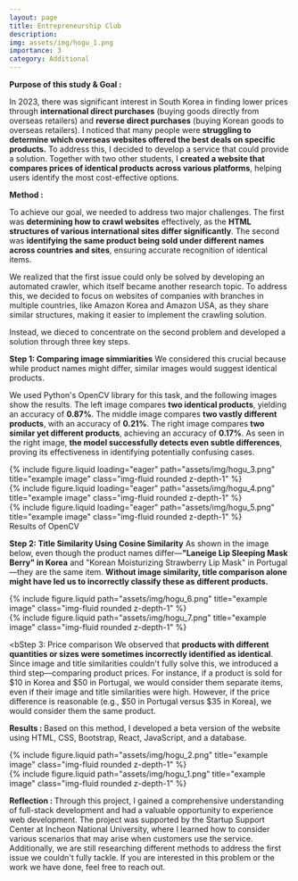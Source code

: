 ```yaml
---
layout: page
title: Entrepreneurship Club
description: 
img: assets/img/hogu_1.png
importance: 3
category: Additional
---
```

<b> Purpose of this study & Goal : </b>

In 2023, there was significant interest in South Korea in finding lower prices through <b>international direct purchases</b> (buying goods directly from overseas retailers) and <b>reverse direct purchases</b> (buying Korean goods to overseas retailers). I noticed that many people were <b>struggling to determine which overseas websites offered the best deals on specific products.</b> To address this, I decided to develop a service that could provide a solution. Together with two other students, I <b>created a website that compares prices of identical products across various platforms</b>, helping users identify the most cost-effective options. 

<b> Method : </b>

To achieve our goal, we needed to address two major challenges. The first was <b>determining how to crawl websites</b> effectively, as the <b>HTML structures of various international sites differ significantly</b>. The second was <b>identifying the same product being sold under different names across countries and sites</b>, ensuring accurate recognition of identical items.

We realized that the first issue could only be solved by developing an automated crawler, which itself became another research topic. To address this, we decided to focus on websites of companies with branches in multiple countries, like Amazon Korea and Amazon USA, as they share similar structures, making it easier to implement the crawling solution.

Instead, we dieced to concentrate on the second problem and developed a solution through three key steps. 

<b>Step 1: Comparing image simmiarities</b> We considered this crucial because while product names might differ, similar images would suggest identical products. 

We used Python's OpenCV library for this task, and the following images show the results. The left image compares <b>two identical products</b>, yielding an accuracy of <b>0.87%</b>. The middle image compares <b>two vastly different products</b>, with an accuracy of <b>0.21%</b>. The right image compares <b>two similar yet different products</b>, achieving an accuracy of <b>0.17%</b>. As seen in the right image, <b>the model successfully detects even subtle differences</b>, proving its effectiveness in identifying potentially confusing cases.

<div class="row">
    <div class="col-sm mt-3 mt-md-0">
        {% include figure.liquid loading="eager" path="assets/img/hogu_3.png" title="example image" class="img-fluid rounded z-depth-1" %}
    </div>
    <div class="col-sm mt-3 mt-md-0">
        {% include figure.liquid loading="eager" path="assets/img/hogu_4.png" title="example image" class="img-fluid rounded z-depth-1" %}
    </div>
    <div class="col-sm mt-3 mt-md-0">
        {% include figure.liquid loading="eager" path="assets/img/hogu_5.png" title="example image" class="img-fluid rounded z-depth-1" %}
    </div>
</div>
<div class="caption">
    Results of OpenCV
</div>

<b>Step 2: Title Similarity Using Cosine Similarity</b> As shown in the image below, even though the product names differ—<b>"Laneige Lip Sleeping Mask Berry" in Korea</b> and </b>"Korean Moisturizing Strawberry Lip Mask" in Portugal</b>—they are the same item. <b>Without image similarity, title comparison alone might have led us to incorrectly classify these as different products.</b>

<div class="row justify-content-sm-center">
    <div class="col-sm-6 mt-3 mt-md-0">
        {% include figure.liquid path="assets/img/hogu_6.png" title="example image" class="img-fluid rounded z-depth-1" %}
    </div>
    <div class="col-sm-6 mt-3 mt-md-0">
        {% include figure.liquid path="assets/img/hogu_7.png" title="example image" class="img-fluid rounded z-depth-1" %}
    </div>
</div>

<bStep 3: Price comparison</b> We observed that <b>products with different quantities or sizes were sometimes incorrectly identified as identical</b>. Since image and title similarities couldn't fully solve this, we introduced a third step—comparing product prices. For instance, if a product is sold for $10 in Korea and $50 in Portugal, we would consider them separate items, even if their image and title similarities were high. However, if the price difference is reasonable (e.g., $50 in Portugal versus $35 in Korea), we would consider them the same product.

<b> Results : </b>
Based on this method, I developed a beta version of the website using HTML, CSS, Bootstrap, React, JavaScript, and a database.

<div class="row justify-content-sm-center">
    <div class="col-sm-6 mt-3 mt-md-0">
        {% include figure.liquid path="assets/img/hogu_2.png" title="example image" class="img-fluid rounded z-depth-1" %}
    </div>
    <div class="col-sm-6 mt-3 mt-md-0">
        {% include figure.liquid path="assets/img/hogu_1.png" title="example image" class="img-fluid rounded z-depth-1" %}
    </div>
</div>

<b> Reflection : </b>
Through this project, I gained a comprehensive understanding of full-stack development and had a valuable opportunity to experience web development. The project was supported by the Startup Support Center at Incheon National University, where I learned how to consider various scenarios that may arise when customers use the service. Additionally, we are still researching different methods to address the first issue we couldn't fully tackle. If you are interested in this problem or the work we have done, feel free to reach out.
